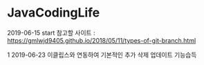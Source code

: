 # JavaCodingLife
2019-06-15 start
참고할 사이트 : https://gmlwjd9405.github.io/2018/05/11/types-of-git-branch.html

1 2019-06-23 이클립스와 연동하여 기본적인 추가 삭제 업데이트 기능습득
